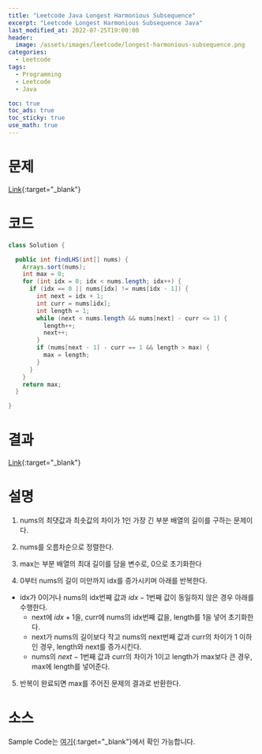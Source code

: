 ```yaml
---
title: "Leetcode Java Longest Harmonious Subsequence"
excerpt: "Leetcode Longest Harmonious Subsequence Java"
last_modified_at: 2022-07-25T19:00:00
header:
  image: /assets/images/leetcode/longest-harmonious-subsequence.png
categories:
  - Leetcode
tags:
  - Programming
  - Leetcode
  - Java

toc: true
toc_ads: true
toc_sticky: true
use_math: true
---
```

# 문제
[Link](https://leetcode.com/problems/longest-harmonious-subsequence/){:target="_blank"}

# 코드
```java
class Solution {

  public int findLHS(int[] nums) {
    Arrays.sort(nums);
    int max = 0;
    for (int idx = 0; idx < nums.length; idx++) {
      if (idx == 0 || nums[idx] != nums[idx - 1]) {
        int next = idx + 1;
        int curr = nums[idx];
        int length = 1;
        while (next < nums.length && nums[next] - curr <= 1) {
          length++;
          next++;
        }
        if (nums[next - 1] - curr == 1 && length > max) {
          max = length;
        }
      }
    }
    return max;
  }

}
```

# 결과
[Link](https://leetcode.com/submissions/detail/756191194/){:target="_blank"}

# 설명
1. nums의 최댓값과 최솟값의 차이가 1인 가장 긴 부분 배열의 길이를 구하는 문제이다.

2. nums를 오름차순으로 정렬한다.

3. max는 부분 배열의 최대 길이를 담을 변수로, 0으로 초기화한다

4. 0부터 nums의 길이 미만까지 idx를 증가시키며 아래를 반복한다.
- idx가 0이거나 nums의 idx번째 값과 $idx - 1$번째 값이 동일하지 않은 경우 아래를 수행한다.
  - next에 $idx + 1$을, curr에 nums의 idx번째 값을, length를 1을 넣어 초기화한다.
  - next가 nums의 길이보다 작고 nums의 next번째 값과 curr의 차이가 1 이하인 경우, length와 next를 증가시킨다.
  - nums의 $next - 1$번째 값과 curr의 차이가 1이고 length가 max보다 큰 경우, max에 length를 넣어준다.

5. 반복이 완료되면 max를 주어진 문제의 결과로 반환한다.

# 소스
Sample Code는 [여기](https://github.com/GracefulSoul/leetcode/blob/master/src/main/java/gracefulsoul/problems/LongestHarmoniousSubsequence.java){:target="_blank"}에서 확인 가능합니다.